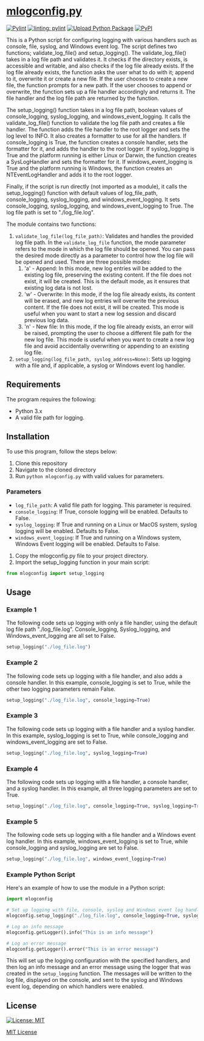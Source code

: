 # [mlogconfig.py](mlogconfig.py)

[![Pylint](https://github.com/talltechy/logger/actions/workflows/pylint.yml/badge.svg)](https://github.com/talltechy/logger/actions/workflows/pylint.yml)
[![linting: pylint](https://img.shields.io/badge/linting-pylint-yellowgreen)](https://github.com/pylint-dev/pylint)
[![Upload Python Package](https://github.com/talltechy/logger/actions/workflows/python-publish.yml/badge.svg)](https://github.com/talltechy/logger/actions/workflows/python-publish.yml)
[![PyPI](https://img.shields.io/pypi/v/mlogconfig?label=PyPI%20Package%20Version&style=flat-square)](https://pypi.org/project/mlogconfig/)

This is a Python script for configuring logging with various handlers such as console, file, syslog, and Windows event log. The script defines two functions; validate_log_file() and setup_logging(). The validate_log_file() takes in a log file path and validates it. It checks if the directory exists, is accessible and writable, and also checks if the log file already exists. If the log file already exists, the function asks the user what to do with it; append to it, overwrite it or create a new file. If the user chooses to create a new file, the function prompts for a new path. If the user chooses to append or overwrite, the function sets up a file handler accordingly and returns it. The file handler and the log file path are returned by the function.

The setup_logging() function takes in a log file path, boolean values of console_logging, syslog_logging, and windows_event_logging. It calls the validate_log_file() function to validate the log file path and creates a file handler. The function adds the file handler to the root logger and sets the log level to INFO. It also creates a formatter to use for all the handlers. If console_logging is True, the function creates a console handler, sets the formatter for it, and adds the handler to the root logger. If syslog_logging is True and the platform running is either Linux or Darwin, the function creates a SysLogHandler and sets the formatter for it. If windows_event_logging is True and the platform running is Windows, the function creates an NTEventLogHandler and adds it to the root logger.

Finally, if the script is run directly (not imported as a module), it calls the setup_logging() function with default values of log_file_path, console_logging, syslog_logging, and windows_event_logging. It sets console_logging, syslog_logging, and windows_event_logging to True. The log file path is set to "./log_file.log".

The module contains two functions:

1. `validate_log_file(log_file_path)`: Validates and handles the provided log file path. In the `validate_log_file` function, the mode parameter refers to the mode in which the log file should be opened. You can pass the desired mode directly as a parameter to control how the log file will be opened and used. There are three possible modes:
   1. 'a' - Append: In this mode, new log entries will be added to the existing log file, preserving the existing content. If the file does not exist, it will be created. This is the default mode, as it ensures that existing log data is not lost.
   2. 'w' - Overwrite: In this mode, if the log file already exists, its content will be erased, and new log entries will overwrite the previous content. If the file does not exist, it will be created. This mode is useful when you want to start a new log session and discard previous log data.
   3. 'n' - New file: In this mode, if the log file already exists, an error will be raised, prompting the user to choose a different file path for the new log file. This mode is useful when you want to create a new log file and avoid accidentally overwriting or appending to an existing log file.
2. `setup_logging(log_file_path, syslog_address=None)`: Sets up logging with a file and, if applicable, a syslog or Windows event log handler.

## Requirements

The program requires the following:

- Python 3.x
- A valid file path for logging.

## Installation

To use this program, follow the steps below:

1. Clone this repository
2. Navigate to the cloned directory
3. Run `python mlogconfig.py` with valid values for parameters.

### **Parameters**

- `log_file_path`: A valid file path for logging. This parameter is required.
- `console_logging`: If True, console logging will be enabled. Defaults to False.
- `syslog_logging`: If True and running on a Linux or MacOS system, syslog logging will be enabled. Defaults to False.
- `windows_event_logging`: If True and running on a Windows system, Windows Event logging will be enabled. Defaults to False.

1. Copy the mlogconfig.py file to your project directory.
2. Import the setup_logging function in your main script:

```python
from mlogconfig import setup_logging
```

## Usage

### Example 1

The following code sets up logging with only a file handler, using the default log file path "./log_file.log". Console_logging, Syslog_logging, and Windows_event_logging are all set to False.

```python
setup_logging("./log_file.log")
```

### Example 2

The following code sets up logging with a file handler, and also adds a console handler. In this example, console_logging is set to True, while the other two logging parameters remain False.

```python
setup_logging("./log_file.log", console_logging=True)
```

### Example 3

The following code sets up logging with a file handler and a syslog handler. In this example, syslog_logging is set to True, while console_logging and windows_event_logging are set to False.

```python
setup_logging("./log_file.log", syslog_logging=True)
```

### Example 4

The following code sets up logging with a file handler, a console handler, and a syslog handler. In this example, all three logging parameters are set to True.

```python
setup_logging("./log_file.log", console_logging=True, syslog_logging=True)
```

### Example 5

The following code sets up logging with a file handler and a Windows event log handler. In this example, windows_event_logging is set to True, while console_logging and syslog_logging are set to False.

```python
setup_logging("./log_file.log", windows_event_logging=True)
```

### Example Python Script

Here's an example of how to use the module in a Python script:

```python
import mlogconfig

# Set up logging with file, console, syslog and Windows event log handlers
mlogconfig.setup_logging("./log_file.log", console_logging=True, syslog_logging=True, windows_event_logging=True)

# Log an info message
mlogconfig.getLogger().info("This is an info message")

# Log an error message
mlogconfig.getLogger().error("This is an error message")
```

This will set up the logging configuration with the specified handlers, and then log an info message and an error message using the logger that was created in the `setup_logging` function. The messages will be written to the log file, displayed on the console, and sent to the syslog and Windows event log, depending on which handlers were enabled.

## License

[![License: MIT](https://img.shields.io/badge/License-MIT-yellow.svg)](https://opensource.org/licenses/MIT)

[MIT License](LICENSE.md)
